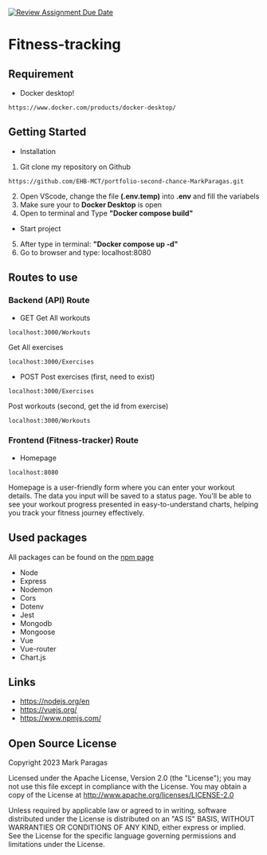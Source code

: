 [![Review Assignment Due Date](https://classroom.github.com/assets/deadline-readme-button-24ddc0f5d75046c5622901739e7c5dd533143b0c8e959d652212380cedb1ea36.svg)](https://classroom.github.com/a/DhYPBlwE)
# Fitness-tracking

## Requirement
- Docker desktop! 
```
https://www.docker.com/products/docker-desktop/
```

## Getting Started
- Installation
1. Git clone my repository on Github
```
https://github.com/EHB-MCT/portfolio-second-chance-MarkParagas.git
```
2. Open VScode, change the file  **(.env.temp)** into  **.env** and fill the variabels
3. Make sure your to **Docker Desktop** is open
4. Open to terminal and Type  **"Docker compose build"**
- Start project
5. After type in terminal:  **"Docker compose up -d"**
6. Go to browser and type: localhost:8080

## Routes to use

### Backend (API) Route

- GET
Get All workouts
```
localhost:3000/Workouts
```

Get All exercises
```
localhost:3000/Exercises
```

- POST
Post exercises (first, need to exist)
```
localhost:3000/Exercises
```

Post workouts (second, get the id from exercise)
```
localhost:3000/Workouts
```

### Frontend (Fitness-tracker) Route

- Homepage
```
localhost:8080
```

Homepage is a user-friendly form where you can enter your workout details. The data you input will be saved to a status page. 
You'll be able to see your workout progress presented in easy-to-understand charts, helping you track your fitness journey effectively.

## Used packages
All packages can be found on the [npm page](https://www.npmjs.com)
- Node
- Express
- Nodemon
- Cors
- Dotenv
- Jest
- Mongodb
- Mongoose
- Vue
- Vue-router
- Chart.js

## Links
- https://nodejs.org/en
- https://vuejs.org/
- https://www.npmjs.com/

## Open Source License

   Copyright 2023 Mark Paragas

   Licensed under the Apache License, Version 2.0 (the "License");
   you may not use this file except in compliance with the License.
   You may obtain a copy of the License at http://www.apache.org/licenses/LICENSE-2.0

   Unless required by applicable law or agreed to in writing, software
   distributed under the License is distributed on an "AS IS" BASIS,
   WITHOUT WARRANTIES OR CONDITIONS OF ANY KIND, either express or implied.
   See the License for the specific language governing permissions and
   limitations under the License.